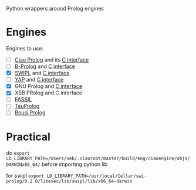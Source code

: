 Python wrappers around Prolog engines

# Engines

Engines to use:

  - [ ] [Ciao Prolog](https://ciao-lang.org/) and its [C interface](https://ciao-lang.org/ciao/build/doc/ciao.html/foreign_interface_doc.html) 
  - [ ] [B-Prolog](http://www.picat-lang.org/bprolog) and [C interface](http://www.picat-lang.org/bprolog/download/manual.pdf)
  - [x] [SWIPL](https://www.swi-prolog.org/) and [C interface](https://www.swi-prolog.org/pldoc/man?section=foreign)
  - [ ] [YAP](http://cracs.fc.up.pt/~nf/Docs/Yap/yap.html) and [C interface](http://cracs.fc.up.pt/~nf/Docs/Yap/yap.html#SEC150)
  - [x] GNU Prolog and [C interface](http://www.gprolog.org/manual/gprolog.html#sec335)
  - [x] XSB PRolog and C interface
  - [ ] [FASSIL](https://dectau.uclm.es/fasill/)
  - [ ] [TauProlog](http://tau-prolog.org/)
  - [ ] [Bousi Prolog](https://dectau.uclm.es/bousi-prolog/)

# Practical

do `export LD_LIBRARY_PATH=/Users/seb/.ciaoroot/master/build/eng/ciaoengine/objs/DARWINx86_64/` before importing python lib

for swipl `export LD_LIBRARY_PATH=/usr/local/Cellar/swi-prolog/8.2.0/libexec/lib/swipl/lib/x86_64-darwin`